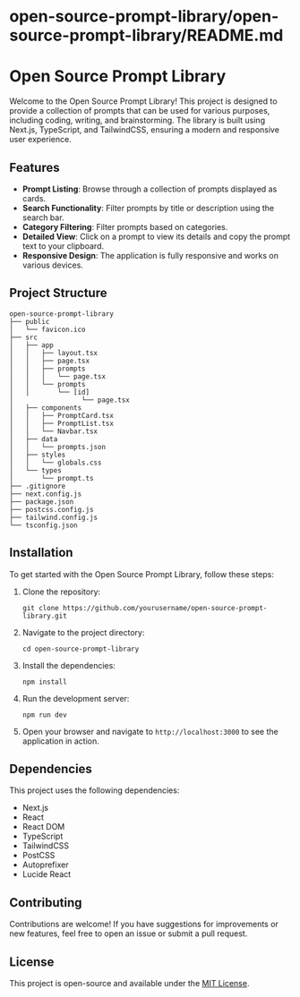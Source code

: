 # open-source-prompt-library/open-source-prompt-library/README.md

# Open Source Prompt Library

Welcome to the Open Source Prompt Library! This project is designed to provide a collection of prompts that can be used for various purposes, including coding, writing, and brainstorming. The library is built using Next.js, TypeScript, and TailwindCSS, ensuring a modern and responsive user experience.

## Features

- **Prompt Listing**: Browse through a collection of prompts displayed as cards.
- **Search Functionality**: Filter prompts by title or description using the search bar.
- **Category Filtering**: Filter prompts based on categories.
- **Detailed View**: Click on a prompt to view its details and copy the prompt text to your clipboard.
- **Responsive Design**: The application is fully responsive and works on various devices.

## Project Structure

```
open-source-prompt-library
├── public
│   └── favicon.ico
├── src
│   ├── app
│   │   ├── layout.tsx
│   │   ├── page.tsx
│   │   ├── prompts
│   │   │   └── page.tsx
│   │   └── prompts
│   │       └── [id]
│                 └── page.tsx
│   ├── components
│   │   ├── PromptCard.tsx
│   │   ├── PromptList.tsx
│   │   └── Navbar.tsx
│   ├── data
│   │   └── prompts.json
│   ├── styles
│   │   └── globals.css
│   └── types
│       └── prompt.ts
├── .gitignore
├── next.config.js
├── package.json
├── postcss.config.js
├── tailwind.config.js
└── tsconfig.json
```

## Installation

To get started with the Open Source Prompt Library, follow these steps:

1. Clone the repository:
   ```
   git clone https://github.com/yourusername/open-source-prompt-library.git
   ```

2. Navigate to the project directory:
   ```
   cd open-source-prompt-library
   ```

3. Install the dependencies:
   ```
   npm install
   ```

4. Run the development server:
   ```
   npm run dev
   ```

5. Open your browser and navigate to `http://localhost:3000` to see the application in action.

## Dependencies

This project uses the following dependencies:

- Next.js
- React
- React DOM
- TypeScript
- TailwindCSS
- PostCSS
- Autoprefixer
- Lucide React

## Contributing

Contributions are welcome! If you have suggestions for improvements or new features, feel free to open an issue or submit a pull request.

## License

This project is open-source and available under the [MIT License](LICENSE).